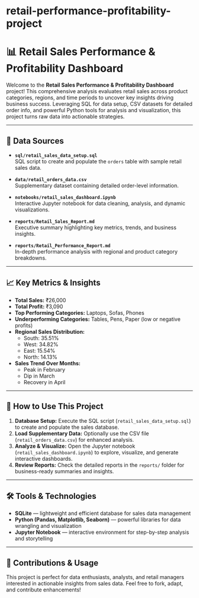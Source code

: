 # retail-performance-profitability-project

# 📊 Retail Sales Performance & Profitability Dashboard

Welcome to the **Retail Sales Performance & Profitability Dashboard** project! This comprehensive analysis evaluates retail sales across product categories, regions, and time periods to uncover key insights driving business success. Leveraging SQL for data setup, CSV datasets for detailed order info, and powerful Python tools for analysis and visualization, this project turns raw data into actionable strategies.

---

## 📂 Data Sources

- **`sql/retail_sales_data_setup.sql`**  
  SQL script to create and populate the `orders` table with sample retail sales data.

- **`data/retail_orders_data.csv`**  
  Supplementary dataset containing detailed order-level information.

- **`notebooks/retail_sales_dashboard.ipynb`**  
  Interactive Jupyter notebook for data cleaning, analysis, and dynamic visualizations.

- **`reports/Retail_Sales_Report.md`**  
  Executive summary highlighting key metrics, trends, and business insights.

- **`reports/Retail_Performance_Report.md`**  
  In-depth performance analysis with regional and product category breakdowns.

---

## 📈 Key Metrics & Insights

- **Total Sales:** ₹26,000  
- **Total Profit:** ₹3,090  
- **Top Performing Categories:** Laptops, Sofas, Phones  
- **Underperforming Categories:** Tables, Pens, Paper (low or negative profits)  
- **Regional Sales Distribution:**  
  - South: 35.51%  
  - West: 34.82%  
  - East: 15.54%  
  - North: 14.13%  
- **Sales Trend Over Months:**  
  - Peak in February  
  - Dip in March  
  - Recovery in April  

---

## 🚀 How to Use This Project

1. **Database Setup:** Execute the SQL script (`retail_sales_data_setup.sql`) to create and populate the sales database.  
2. **Load Supplementary Data:** Optionally use the CSV file (`retail_orders_data.csv`) for enhanced analysis.  
3. **Analyze & Visualize:** Open the Jupyter notebook (`retail_sales_dashboard.ipynb`) to explore, visualize, and generate interactive dashboards.  
4. **Review Reports:** Check the detailed reports in the `reports/` folder for business-ready summaries and insights.

---

## 🛠 Tools & Technologies

- **SQLite** — lightweight and efficient database for sales data management  
- **Python (Pandas, Matplotlib, Seaborn)** — powerful libraries for data wrangling and visualization  
- **Jupyter Notebook** — interactive environment for step-by-step analysis and storytelling  

---

## 🤝 Contributions & Usage

This project is perfect for data enthusiasts, analysts, and retail managers interested in actionable insights from sales data. Feel free to fork, adapt, and contribute enhancements!

